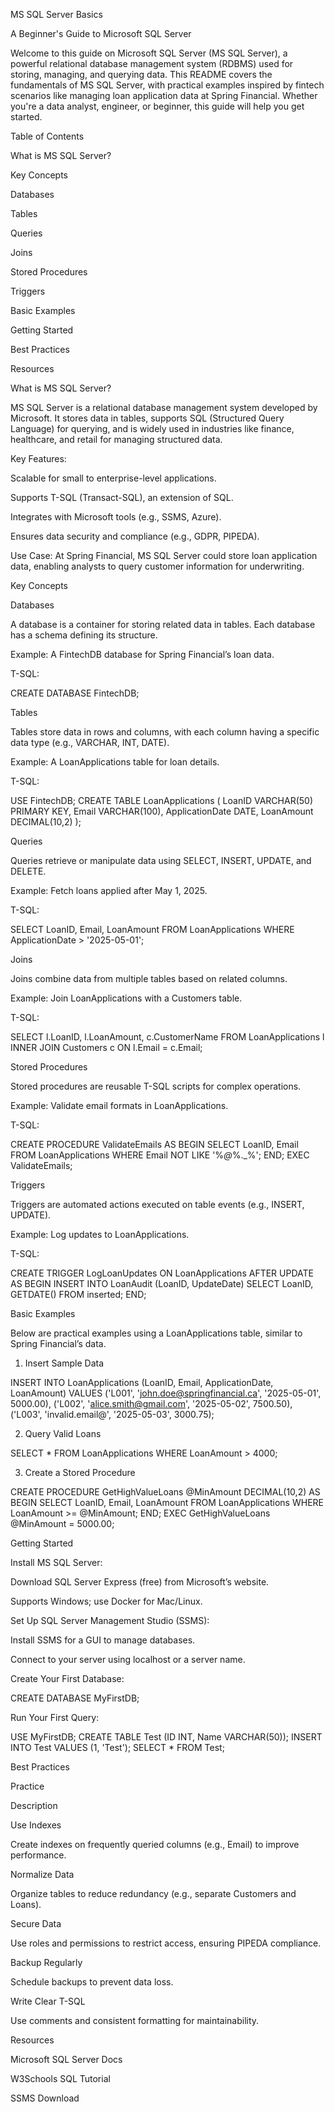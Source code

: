 MS SQL Server Basics

A Beginner's Guide to Microsoft SQL Server

Welcome to this guide on Microsoft SQL Server (MS SQL Server), a powerful relational database management system (RDBMS) used for storing, managing, and querying data. This README covers the fundamentals of MS SQL Server, with practical examples inspired by fintech scenarios like managing loan application data at Spring Financial. Whether you're a data analyst, engineer, or beginner, this guide will help you get started.



Table of Contents





What is MS SQL Server?



Key Concepts





Databases



Tables



Queries



Joins



Stored Procedures



Triggers



Basic Examples



Getting Started



Best Practices



Resources



What is MS SQL Server?

MS SQL Server is a relational database management system developed by Microsoft. It stores data in tables, supports SQL (Structured Query Language) for querying, and is widely used in industries like finance, healthcare, and retail for managing structured data.





Key Features:





Scalable for small to enterprise-level applications.



Supports T-SQL (Transact-SQL), an extension of SQL.



Integrates with Microsoft tools (e.g., SSMS, Azure).



Ensures data security and compliance (e.g., GDPR, PIPEDA).

Use Case: At Spring Financial, MS SQL Server could store loan application data, enabling analysts to query customer information for underwriting.



Key Concepts

Databases

A database is a container for storing related data in tables. Each database has a schema defining its structure.





Example: A FintechDB database for Spring Financial’s loan data.



T-SQL:

CREATE DATABASE FintechDB;

Tables

Tables store data in rows and columns, with each column having a specific data type (e.g., VARCHAR, INT, DATE).





Example: A LoanApplications table for loan details.



T-SQL:

USE FintechDB;
CREATE TABLE LoanApplications (
    LoanID VARCHAR(50) PRIMARY KEY,
    Email VARCHAR(100),
    ApplicationDate DATE,
    LoanAmount DECIMAL(10,2)
);

Queries

Queries retrieve or manipulate data using SELECT, INSERT, UPDATE, and DELETE.





Example: Fetch loans applied after May 1, 2025.



T-SQL:

SELECT LoanID, Email, LoanAmount
FROM LoanApplications
WHERE ApplicationDate > '2025-05-01';

Joins

Joins combine data from multiple tables based on related columns.





Example: Join LoanApplications with a Customers table.



T-SQL:

SELECT l.LoanID, l.LoanAmount, c.CustomerName
FROM LoanApplications l
INNER JOIN Customers c ON l.Email = c.Email;

Stored Procedures

Stored procedures are reusable T-SQL scripts for complex operations.





Example: Validate email formats in LoanApplications.



T-SQL:

CREATE PROCEDURE ValidateEmails
AS
BEGIN
    SELECT LoanID, Email
    FROM LoanApplications
    WHERE Email NOT LIKE '%_@_%._%';
END;
EXEC ValidateEmails;

Triggers

Triggers are automated actions executed on table events (e.g., INSERT, UPDATE).





Example: Log updates to LoanApplications.



T-SQL:

CREATE TRIGGER LogLoanUpdates
ON LoanApplications
AFTER UPDATE
AS
BEGIN
    INSERT INTO LoanAudit (LoanID, UpdateDate)
    SELECT LoanID, GETDATE()
    FROM inserted;
END;



Basic Examples

Below are practical examples using a LoanApplications table, similar to Spring Financial’s data.

1. Insert Sample Data

INSERT INTO LoanApplications (LoanID, Email, ApplicationDate, LoanAmount)
VALUES 
    ('L001', 'john.doe@springfinancial.ca', '2025-05-01', 5000.00),
    ('L002', 'alice.smith@gmail.com', '2025-05-02', 7500.50),
    ('L003', 'invalid.email@', '2025-05-03', 3000.75);

2. Query Valid Loans

SELECT *
FROM LoanApplications
WHERE LoanAmount > 4000;

3. Create a Stored Procedure

CREATE PROCEDURE GetHighValueLoans
    @MinAmount DECIMAL(10,2)
AS
BEGIN
    SELECT LoanID, Email, LoanAmount
    FROM LoanApplications
    WHERE LoanAmount >= @MinAmount;
END;
EXEC GetHighValueLoans @MinAmount = 5000.00;



Getting Started





Install MS SQL Server:





Download SQL Server Express (free) from Microsoft’s website.



Supports Windows; use Docker for Mac/Linux.



Set Up SQL Server Management Studio (SSMS):





Install SSMS for a GUI to manage databases.



Connect to your server using localhost or a server name.



Create Your First Database:

CREATE DATABASE MyFirstDB;



Run Your First Query:

USE MyFirstDB;
CREATE TABLE Test (ID INT, Name VARCHAR(50));
INSERT INTO Test VALUES (1, 'Test');
SELECT * FROM Test;



Best Practices







Practice



Description





Use Indexes



Create indexes on frequently queried columns (e.g., Email) to improve performance.





Normalize Data



Organize tables to reduce redundancy (e.g., separate Customers and Loans).





Secure Data



Use roles and permissions to restrict access, ensuring PIPEDA compliance.





Backup Regularly



Schedule backups to prevent data loss.





Write Clear T-SQL



Use comments and consistent formatting for maintainability.



Resources





Microsoft SQL Server Docs



W3Schools SQL Tutorial



SSMS Download